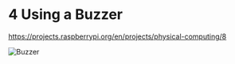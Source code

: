 # 4 Using a Buzzer


https://projects.raspberrypi.org/en/projects/physical-computing/8

![Buzzer](BBButtonBuzzer.jpg)
